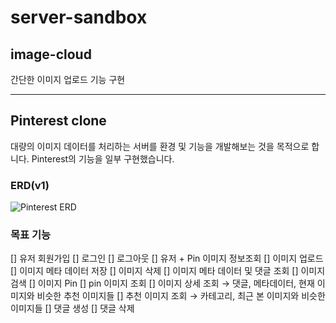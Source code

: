 # server-sandbox

## image-cloud
간단한 이미지 업로드 기능 구현


---


## Pinterest clone
대량의 이미지 데이터를 처리하는 서버를 환경 및 기능을 개발해보는 것을 목적으로 합니다.
Pinterest의 기능을 일부 구현했습니다.

### ERD(v1)
![Pinterest ERD](https://github.com/small-j/server-sandbox/assets/44703262/6fb730e4-6194-41cd-ac2a-5555e3d92a79)

### 목표 기능
[] 유저 회원가입
[] 로그인
[] 로그아웃
[] 유저 + Pin 이미지 정보조회
[] 이미지 업로드
[] 이미지 메타 데이터 저장
[] 이미지 삭제
[] 이미지 메타 데이터 및 댓글 조회
[] 이미지 검색
[] 이미지 Pin
[] pin 이미지 조회
[] 이미지 상세 조회 → 댓글, 메타데이터, 현재 이미지와 비슷한 추천 이미지들
[] 추천 이미지 조회 → 카테고리, 최근 본 이미지와 비슷한 이미지들
[] 댓글 생성
[] 댓글 삭제
